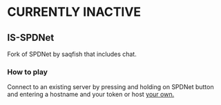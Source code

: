 # CURRENTLY INACTIVE

## IS-SPDNet
Fork of SPDNet by saqfish that includes chat.

### How to play
Connect to an existing server by pressing and holding on SPDNet button and entering a hostname and your token or host [your own.](https://github.com/ifritdiezel/isspd-server)

